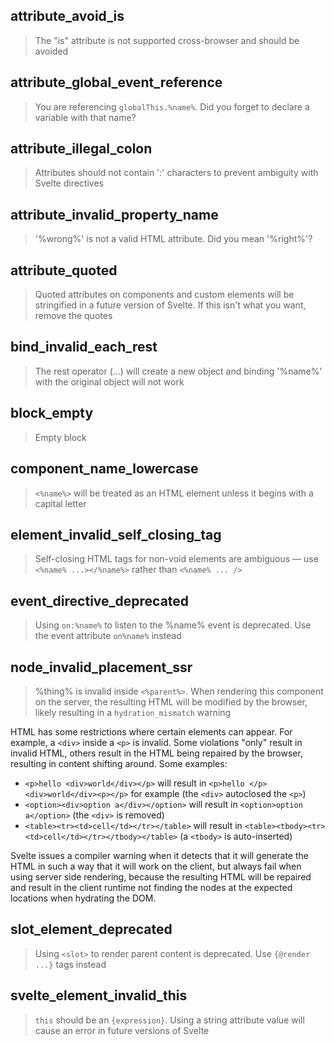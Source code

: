 ## attribute_avoid_is

> The "is" attribute is not supported cross-browser and should be avoided

## attribute_global_event_reference

> You are referencing `globalThis.%name%`. Did you forget to declare a variable with that name?

## attribute_illegal_colon

> Attributes should not contain ':' characters to prevent ambiguity with Svelte directives

## attribute_invalid_property_name

> '%wrong%' is not a valid HTML attribute. Did you mean '%right%'?

## attribute_quoted

> Quoted attributes on components and custom elements will be stringified in a future version of Svelte. If this isn't what you want, remove the quotes

## bind_invalid_each_rest

> The rest operator (...) will create a new object and binding '%name%' with the original object will not work

## block_empty

> Empty block

## component_name_lowercase

> `<%name%>` will be treated as an HTML element unless it begins with a capital letter

## element_invalid_self_closing_tag

> Self-closing HTML tags for non-void elements are ambiguous — use `<%name% ...></%name%>` rather than `<%name% ... />`

## event_directive_deprecated

> Using `on:%name%` to listen to the %name% event is deprecated. Use the event attribute `on%name%` instead

## node_invalid_placement_ssr

> %thing% is invalid inside `<%parent%>`. When rendering this component on the server, the resulting HTML will be modified by the browser, likely resulting in a `hydration_mismatch` warning

HTML has some restrictions where certain elements can appear. For example, a `<div>` inside a `<p>` is invalid. Some violations "only" result in invalid HTML, others result in the HTML being repaired by the browser, resulting in content shifting around. Some examples:

- `<p>hello <div>world</div></p>` will result in `<p>hello </p><div>world</div><p></p>` for example (the `<div>` autoclosed the `<p>`)
- `<option><div>option a</div></option>` will result in `<option>option a</option>` (the `<div>` is removed)
- `<table><tr><td>cell</td></tr></table>` will result in `<table><tbody><tr><td>cell</td></tr></tbody></table>` (a `<tbody>` is auto-inserted)

Svelte issues a compiler warning when it detects that it will generate the HTML in such a way that it will work on the client, but always fail when using server side rendering, because the resulting HTML will be repaired and result in the client runtime not finding the nodes at the expected locations when hydrating the DOM.

## slot_element_deprecated

> Using `<slot>` to render parent content is deprecated. Use `{@render ...}` tags instead

## svelte_element_invalid_this

> `this` should be an `{expression}`. Using a string attribute value will cause an error in future versions of Svelte
